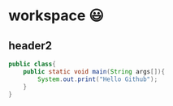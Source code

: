 # workspace 😃

## header2 

```java
public class{
    public static void main(String args[]){
        System.out.print("Hello Github");
    }
}

